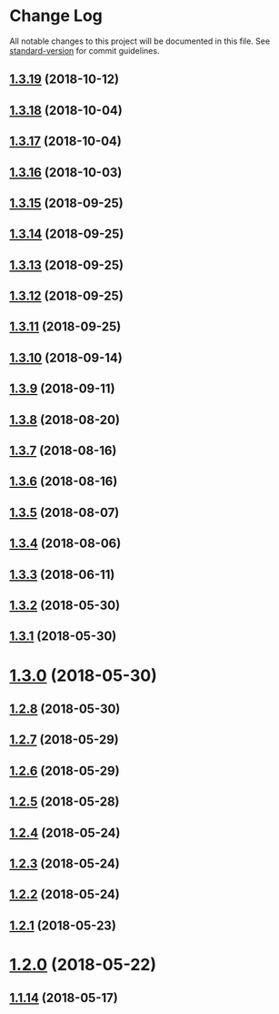 # Change Log

All notable changes to this project will be documented in this file. See [standard-version](https://github.com/conventional-changelog/standard-version) for commit guidelines.

<a name="1.3.19"></a>
## [1.3.19](https://github.com/olange/data-scalars/compare/v1.3.18...v1.3.19) (2018-10-12)



<a name="1.3.18"></a>
## [1.3.18](https://github.com/olange/data-scalars/compare/v1.3.17...v1.3.18) (2018-10-04)



<a name="1.3.17"></a>
## [1.3.17](https://github.com/olange/data-scalars/compare/v1.3.16...v1.3.17) (2018-10-04)



<a name="1.3.16"></a>
## [1.3.16](https://github.com/olange/data-scalars/compare/v1.3.15...v1.3.16) (2018-10-03)



<a name="1.3.15"></a>
## [1.3.15](https://github.com/olange/data-scalars/compare/v1.3.14...v1.3.15) (2018-09-25)



<a name="1.3.14"></a>
## [1.3.14](https://github.com/olange/data-scalars/compare/v1.3.13...v1.3.14) (2018-09-25)



<a name="1.3.13"></a>
## [1.3.13](https://github.com/olange/data-scalars/compare/v1.3.12...v1.3.13) (2018-09-25)



<a name="1.3.12"></a>
## [1.3.12](https://github.com/olange/data-scalars/compare/v1.3.11...v1.3.12) (2018-09-25)



<a name="1.3.11"></a>
## [1.3.11](https://github.com/olange/data-scalars/compare/v1.3.10...v1.3.11) (2018-09-25)



<a name="1.3.10"></a>
## [1.3.10](https://github.com/olange/data-scalars/compare/v1.3.9...v1.3.10) (2018-09-14)



<a name="1.3.9"></a>
## [1.3.9](https://github.com/olange/data-scalars/compare/v1.3.8...v1.3.9) (2018-09-11)



<a name="1.3.8"></a>
## [1.3.8](https://github.com/olange/data-scalars/compare/v1.3.7...v1.3.8) (2018-08-20)



<a name="1.3.7"></a>
## [1.3.7](https://github.com/olange/data-scalars/compare/v1.3.6...v1.3.7) (2018-08-16)



<a name="1.3.6"></a>
## [1.3.6](https://github.com/olange/data-scalars/compare/v1.3.5...v1.3.6) (2018-08-16)



<a name="1.3.5"></a>
## [1.3.5](https://github.com/olange/data-scalars/compare/v1.3.4...v1.3.5) (2018-08-07)



<a name="1.3.4"></a>
## [1.3.4](https://github.com/olange/data-scalars/compare/v1.3.3...v1.3.4) (2018-08-06)



<a name="1.3.3"></a>
## [1.3.3](https://github.com/olange/data-scalars/compare/v1.3.2...v1.3.3) (2018-06-11)



<a name="1.3.2"></a>
## [1.3.2](https://github.com/olange/data-scalars/compare/v1.3.1...v1.3.2) (2018-05-30)



<a name="1.3.1"></a>
## [1.3.1](https://github.com/olange/data-scalars/compare/v1.3.0...v1.3.1) (2018-05-30)



<a name="1.3.0"></a>
# [1.3.0](https://github.com/olange/data-scalars/compare/v1.2.8...v1.3.0) (2018-05-30)



<a name="1.2.8"></a>
## [1.2.8](https://github.com/olange/data-scalars/compare/v1.2.7...v1.2.8) (2018-05-30)



<a name="1.2.7"></a>
## [1.2.7](https://github.com/olange/data-scalars/compare/v1.2.6...v1.2.7) (2018-05-29)



<a name="1.2.6"></a>
## [1.2.6](https://github.com/olange/data-scalars/compare/v1.2.5...v1.2.6) (2018-05-29)



<a name="1.2.5"></a>
## [1.2.5](https://github.com/olange/data-scalars/compare/v1.2.4...v1.2.5) (2018-05-28)



<a name="1.2.4"></a>
## [1.2.4](https://github.com/olange/data-scalars/compare/v1.2.3...v1.2.4) (2018-05-24)



<a name="1.2.3"></a>
## [1.2.3](https://github.com/olange/data-scalars/compare/v1.2.2...v1.2.3) (2018-05-24)



<a name="1.2.2"></a>
## [1.2.2](https://github.com/olange/data-scalars/compare/v1.2.1...v1.2.2) (2018-05-24)



<a name="1.2.1"></a>
## [1.2.1](https://github.com/olange/data-scalars/compare/v1.2.0...v1.2.1) (2018-05-23)



<a name="1.2.0"></a>
# [1.2.0](https://github.com/olange/data-scalars/compare/v1.1.14...v1.2.0) (2018-05-22)




<a name="1.1.14"></a>
## [1.1.14](https://github.com/olange/data-scalars/compare/v1.1.13...v1.1.14) (2018-05-17)

